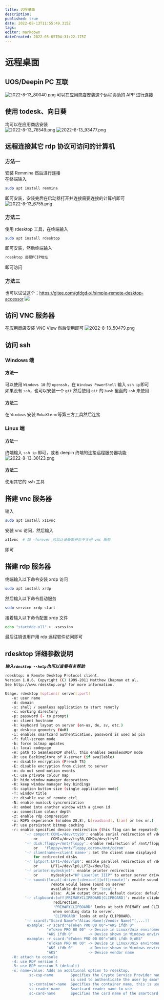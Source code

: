 ```yaml
---
title: 远程桌面
description: 
published: true
date: 2022-08-13T11:55:49.315Z
tags: 
editor: markdown
dateCreated: 2022-05-05T04:31:22.175Z
---
```


# 远程桌面
## UOS/Deepin PC 互联
![2022-8-13_80040.png](/2022-8-13_80040.png)
可以在应用商店安装这个远程协助的 APP 进行连接  
## 使用 todesk、向日葵
均可以在应用商店安装  
![2022-8-13_78549.png](/2022-8-13_78549.png)
![2022-8-13_93477.png](/2022-8-13_93477.png)
## 远程连接其它 rdp 协议可访问的计算机
### 方法一
安装 Remmina 然后进行连接  
在终端输入
```bash
sudo apt install remmina
```
即可安装，安装完后在启动器打开并连接需要连接的计算机即可
![2022-8-13_6755.png](/2022-8-13_6755.png)

### 方法二
使用 rdesktop 工具，在终端输入  
```bash
sudo apt install rdesktop
```
即可安装，然后终端输入
```bash
rdesktop 远程PCIP地址
```
即可访问

### 方法三
也可以试试这个：https://gitee.com/gfdgd-xi/simple-remote-desktop-accessor
![](https://storage.deepin.org/thread/202205290736264141_%E6%88%AA%E5%9B%BE_%E9%80%89%E6%8B%A9%E5%8C%BA%E5%9F%9F_20220529073314.png)

## 访问 VNC 服务器
在应用商店安装 VNC View 然后使用即可
![2022-8-13_50479.png](/2022-8-13_50479.png)

## 访问 ssh
### Windows 端
#### 方法一
可以使用 `Windows 10` 的 `openssh`，在 `Windows PowerShell` 输入 `ssh ip`即可  
如果没有 `ssh`，也可以安装一个 `git` 然后使用 `git` 的 `bash` 里面的 `ssh` 来使用
#### 方法二
在 `Windows` 安装 `MobaXterm` 等第三方工具然后连接

### Linux 端
#### 方法一
终端输入 `ssh ip` 即可，或者 deepin 终端的连接远程服务器功能
![2022-8-13_30123.png](/2022-8-13_30123.png)
#### 方法二
使用其它的 ssh 工具

## 搭建 vnc 服务器
输入
```bash
sudo apt install x11vnc
```
安装 vnc 访问，然后输入 
```bash
x11vnc  # 加 -forever 可以让设备断开后不关闭 vnc 服务
```
即可

## 搭建 rdp 服务器
终端输入以下命令安装 xrdp 访问
```bash
sudo apt install xrdp
```
然后输入以下命令启动服务
```bash
sudo service xrdp start
```
接着输入以下命令配置 xrdp 文件
```bash
echo "startdde-x11" > .xsession
```
最后注销该用户用 rdp 远程软件访问即可

## rdesktop 详细参数说明
***输入`rdesktop --help`也可以查看有关帮助***
```bash
rdesktop: A Remote Desktop Protocol client.
Version 1.8.6. Copyright (C) 1999-2011 Matthew Chapman et al.
See http://www.rdesktop.org/ for more information.

Usage: rdesktop [options] server[:port]
   -u: user name
   -d: domain
   -s: shell / seamless application to start remotly
   -c: working directory
   -p: password (- to prompt)
   -n: client hostname
   -k: keyboard layout on server (en-us, de, sv, etc.)
   -g: desktop geometry (WxH)
   -i: enables smartcard authentication, password is used as pin
   -f: full-screen mode
   -b: force bitmap updates
   -L: local codepage
   -A: path to SeamlessRDP shell, this enables SeamlessRDP mode
   -B: use BackingStore of X-server (if available)
   -e: disable encryption (French TS)
   -E: disable encryption from client to server
   -m: do not send motion events
   -C: use private colour map
   -D: hide window manager decorations
   -K: keep window manager key bindings
   -S: caption button size (single application mode)
   -T: window title
   -t: disable use of remote ctrl
   -N: enable numlock syncronization
   -X: embed into another window with a given id.
   -a: connection colour depth
   -z: enable rdp compression
   -x: RDP5 experience (m[odem 28.8], b[roadband], l[an] or hex nr.)
   -P: use persistent bitmap caching
   -r: enable specified device redirection (this flag can be repeated)
         '-r comport:COM1=/dev/ttyS0': enable serial redirection of /dev/ttyS0 to COM1
             or      COM1=/dev/ttyS0,COM2=/dev/ttyS1
         '-r disk:floppy=/mnt/floppy': enable redirection of /mnt/floppy to 'floppy' share
             or   'floppy=/mnt/floppy,cdrom=/mnt/cdrom'
         '-r clientname=<client name>': Set the client name displayed
             for redirected disks
         '-r lptport:LPT1=/dev/lp0': enable parallel redirection of /dev/lp0 to LPT1
             or      LPT1=/dev/lp0,LPT2=/dev/lp1
         '-r printer:mydeskjet': enable printer redirection
             or      mydeskjet="HP LaserJet IIIP" to enter server driver as well
         '-r sound:[local[:driver[:device]]|off|remote]': enable sound redirection
                     remote would leave sound on server
                     available drivers for 'local':
                     alsa:	ALSA output driver, default device: default
         '-r clipboard:[off|PRIMARYCLIPBOARD|CLIPBOARD]': enable clipboard
                      redirection.
                      'PRIMARYCLIPBOARD' looks at both PRIMARY and CLIPBOARD
                      when sending data to server.
                      'CLIPBOARD' looks at only CLIPBOARD.
         '-r scard[:"Scard Name"="Alias Name[;Vendor Name]"[,...]]
          example: -r scard:"eToken PRO 00 00"="AKS ifdh 0"
                   "eToken PRO 00 00" -> Device in Linux/Unix enviroment
                   "AKS ifdh 0"       -> Device shown in Windows enviroment 
          example: -r scard:"eToken PRO 00 00"="AKS ifdh 0;AKS"
                   "eToken PRO 00 00" -> Device in Linux/Unix enviroment
                   "AKS ifdh 0"       -> Device shown in Windows enviroment 
                   "AKS"              -> Device vendor name                 
   -0: attach to console
   -4: use RDP version 4
   -5: use RDP version 5 (default)
   -o: name=value: Adds an additional option to rdesktop.
           sc-csp-name        Specifies the Crypto Service Provider name which
                              is used to authenticate the user by smartcard
           sc-container-name  Specifies the container name, this is usally the username
           sc-reader-name     Smartcard reader name to use
           sc-card-name       Specifies the card name of the smartcard to use
```